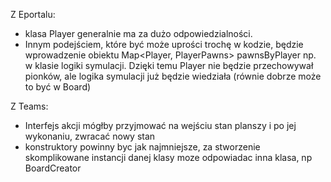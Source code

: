 Z Eportalu:
- klasa Player generalnie ma za dużo odpowiedzialności.
- Innym podejściem, które być może uprości trochę w kodzie, będzie wprowadzenie obiektu Map<Player, PlayerPawns> pawnsByPlayer np. w klasie logiki symulacji. Dzięki temu Player nie będzie przechowywał pionków, ale logika symulacji już będzie wiedziała (równie dobrze może to być w Board)

Z Teams:
- Interfejs akcji mógłby przyjmować na wejściu stan planszy i po jej wykonaniu, zwracać nowy stan
- konstruktory powinny byc jak najmniejsze, za stworzenie skomplikowane instancji danej klasy moze odpowiadac inna klasa, np BoardCreator